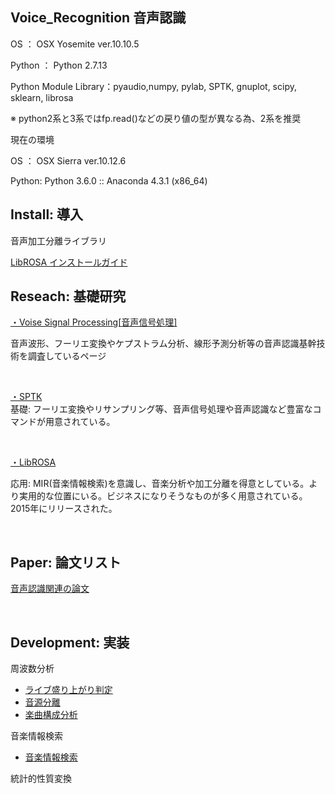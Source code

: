 ## Voice_Recognition 音声認識

OS ： OSX Yosemite ver.10.10.5<br>

Python ： Python 2.7.13<br>

Python Module Library：pyaudio,numpy, pylab, SPTK, gnuplot, scipy, sklearn, librosa<br>

※ python2系と3系ではfp.read()などの戻り値の型が異なる為、2系を推奨<br>

現在の環境

OS ： OSX Sierra ver.10.12.6<br>

Python: Python 3.6.0 :: Anaconda 4.3.1 (x86_64)


## Install: 導入

音声加工分離ライブラリ<br>

[LibROSA インストールガイド](https://github.com/xxxHAL/voice-recognition/tree/master/librosa-tutorial)

## Reseach: 基礎研究<br>

[・Voise Signal Processing[音声信号処理]](https://github.com/xxxHAL/voice-recognition/tree/master/voice-signal-processing)<br>

音声波形、フーリエ変換やケプストラム分析、線形予測分析等の音声認識基幹技術を調査しているページ

<br>


[・SPTK](https://github.com/xxxHAL/voice-recognition/tree/master/signal-processing-toolkit)<br>
基礎: フーリエ変換やリサンプリング等、音声信号処理や音声認識など豊富なコマンドが用意されている。

<br>

[・LibROSA](https://github.com/xxxHAL/voice-recognition/tree/master/librosa)<br>

応用: MIR(音楽情報検索)を意識し、音楽分析や加工分離を得意としている。より実用的な位置にいる。ビジネスになりそうなものが多く用意されている。2015年にリリースされた。

<br>


## Paper: 論文リスト<br>


[音声認識関連の論文](https://github.com/whitetokyo/r-d/tree/master/voice-recognition/paper)

<br>


## Development: 実装<br>

周波数分析
- [ライブ盛り上がり判定](https://github.com/xxxHAL/voice-recognition/tree/master/librosa-spectrogram)
- [音源分離](https://github.com/xxxHAL/voice-recognition/tree/master/librosa-music-separation)
- [楽曲構成分析](https://github.com/xxxHAL/voice-recognition/tree/master/librosa-melody-traking)

音楽情報検索
- [音楽情報検索](https://github.com/xxxHAL/voice-recognition/tree/master/static-voicec-conversion)

統計的性質変換


